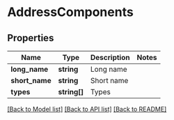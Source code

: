 # AddressComponents

## Properties
Name | Type | Description | Notes
------------ | ------------- | ------------- | -------------
**long_name** | **string** | Long name | 
**short_name** | **string** | Short name | 
**types** | **string[]** | Types | 

[[Back to Model list]](../README.md#documentation-for-models) [[Back to API list]](../README.md#documentation-for-api-endpoints) [[Back to README]](../README.md)


